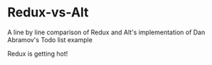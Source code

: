 # Redux-vs-Alt
A line by line comparison of Redux and Alt's implementation of Dan Abramov's Todo list example

Redux is getting hot!
